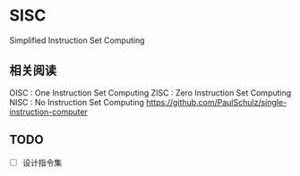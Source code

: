 # SISC
Simplified Instruction Set Computing

## 相关阅读

OISC : One Instruction Set Computing
ZISC : Zero Instruction Set Computing
NISC : No Instruction Set Computing
https://github.com/PaulSchulz/single-instruction-computer

## TODO

- [ ] 设计指令集